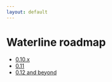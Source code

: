 ```yaml
---
layout: default
---
```


# Waterline roadmap

* [0.10.x](https://github.com/balderdashy/waterline/milestones/0.10.x)
* [0.11](https://github.com/balderdashy/waterline/milestones/0.11)
* [0.12 and beyond](https://github.com/balderdashy/waterline/milestones/WL_Next)
